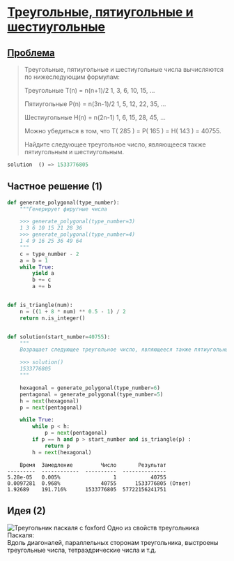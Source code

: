 # [Треугольные, пятиугольные и шестиугольные](TODO)

                   
## [Проблема](https://euler.jakumo.org/problems/view/45.html)


>Треугольные, пятиугольные и шестиугольные числа вычисляются по нижеследующим формулам:
>
>Треугольные	T(n) = n(n+1)/2 	1, 3, 6, 10, 15, ...
>
>Пятиугольные	P(n) = n(3n-1)/2 	1, 5, 12, 22, 35, ...
>
>Шестиугольные	H(n) = n(2n-1) 	 	1, 6, 15, 28, 45, ...
>
>Можно убедиться в том, что T( 285 ) = P( 165 ) = H( 143 ) = 40755.
>
>
> Найдите следующее треугольное число, являющееся также пятиугольным и шестиугольным.
                                        
``` python
solution  () => 1533776805
```

## Частное решение (1)


```python
def generate_polygonal(type_number):
    """Генерирует фиругные числа

    >>> generate_polygonal(type_number=3)
    1 3 6 10 15 21 28 36
    >>> generate_polygonal(type_number=4)
    1 4 9 16 25 36 49 64
    """
    c = type_number - 2
    a = b = 1
    while True:
        yield a
        b += c
        a += b


def is_triangle(num):
    n = ((1 + 8 * num) ** 0.5 - 1) / 2
    return n.is_integer()


def solution(start_number=40755):
    """
    Возращает следующее треугольное число, являющееся также пятиугольным и шестиугольным.

    >>> solution()
    1533776805
    """

    hexagonal = generate_polygonal(type_number=6)
    pentagonal = generate_polygonal(type_number=5)
    h = next(hexagonal)
    p = next(pentagonal)

    while True:
        while p < h:
            p = next(pentagonal)
        if p == h and p > start_number and is_triangle(p) :
            return p
        h = next(hexagonal)
```
```text
    Время  Замедление         Число       Результат
---------  ------------  ----------  --------------
5.28e-05   0.005%                 1           40755
0.0097281  0.968%             40755      1533776805 (Ответ)
1.92689    191.716%      1533776805  57722156241751
```


##  Идея (2)

![Треугольник паскаля c foxford](https://user-images.githubusercontent.com/54672403/123087190-ef196300-d42c-11eb-9a3f-a5ecba3a2017.jpg)
Одно из свойств треугольника Паскаля:
<br>
Вдоль диагоналей, параллельных сторонам треугольника, выстроены треугольные числа, тетраэдрические числа и т.д.
